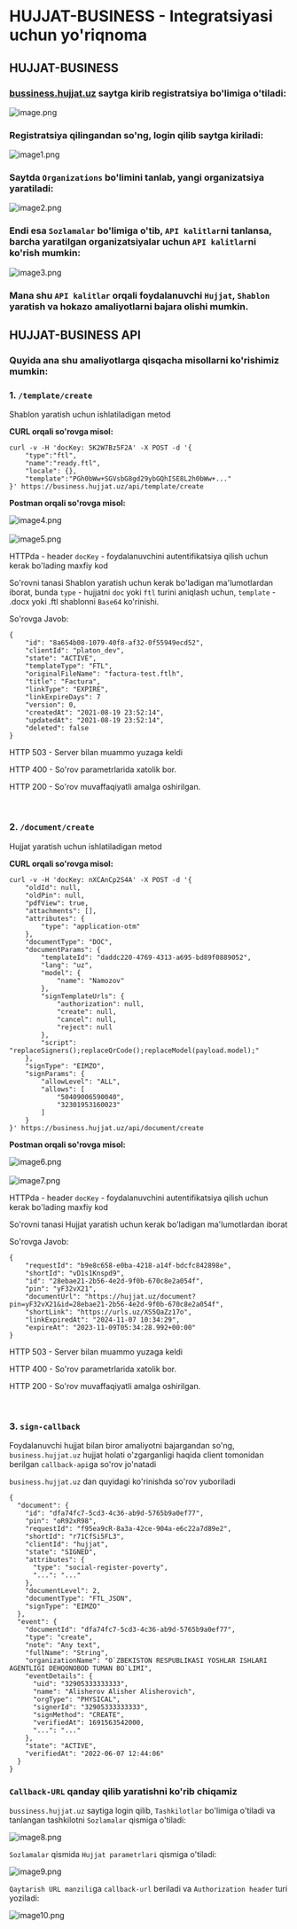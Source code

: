 # HUJJAT-BUSINESS - Integratsiyasi uchun yo'riqnoma

## HUJJAT-BUSINESS 

[//]: # (HUJJAT-BUSINESS-SERVER - Organizatsiya yaratgan paytingiz, sizga API-KEY beriladi, ana shu key bilan har qanday so'rovlarni bajarishingiz mumkin bo'ladi.)

### [bussiness.hujjat.uz](https://account.hujjat.uz/signup?referer=https://business.hujjat.uz&refererPath=/auth&redirect=/en-EN) saytga kirib registratsiya bo'limiga o'tiladi: 

![image.png](images%2Fimage.png)

### Registratsiya qilingandan so'ng, login qilib saytga kiriladi: 

![image1.png](images%2Fimage1.png)

### Saytda `Organizations` bo'limini tanlab, yangi organizatsiya yaratiladi: 

![image2.png](images%2Fimage2.png)

### Endi esa `Sozlamalar` bo'limiga o'tib, `API kalitlar`ni tanlansa, barcha yaratilgan organizatsiyalar uchun `API kalitlar`ni ko'rish mumkin:

![image3.png](images%2Fimage3.png)

### Mana shu `API kalitlar` orqali foydalanuvchi `Hujjat`, `Shablon` yaratish va hokazo amaliyotlarni bajara olishi mumkin. 

## HUJJAT-BUSINESS API

### Quyida ana shu amaliyotlarga qisqacha misollarni ko'rishimiz mumkin:

### 1. `/template/create`

Shablon yaratish uchun ishlatiladigan metod 

<strong> CURL orqali so'rovga misol: </strong>

```
curl -v -H 'docKey: 5K2W7Bz5F2A' -X POST -d '{
    "type":"ftl",
    "name":"ready.ftl",
    "locale": {},
    "template":"PGh0bWw+SGVsbG8gd29ybGQhISE8L2h0bWw+..."
}' https://business.hujjat.uz/api/template/create
``` 
<strong> Postman orqali so'rovga misol: </strong>

![image4.png](images%2Fimage4.png)
<br>
<br>
![image5.png](images%2Fimage5.png)

HTTPda - header `docKey` - foydalanuvchini autentifikatsiya qilish uchun kerak bo'lading maxfiy kod

So'rovni tanasi Shablon yaratish uchun kerak bo'ladigan ma'lumotlardan iborat, bunda `type` - hujjatni `doc` yoki `ftl` turini aniqlash uchun,
`template` - .docx yoki .ftl shablonni `Base64` ko'rinishi.

So'rovga Javob:

```
{
    "id": "8a654b08-1079-40f8-af32-0f55949ecd52",
    "clientId": "platon_dev",
    "state": "ACTIVE",
    "templateType": "FTL",
    "originalFileName": "factura-test.ftlh",
    "title": "Factura",
    "linkType": "EXPIRE",
    "linkExpireDays": 7
    "version": 0,
    "createdAt": "2021-08-19 23:52:14",
    "updatedAt": "2021-08-19 23:52:14",
    "deleted": false
}
```

HTTP 503 - Server bilan muammo yuzaga keldi 

HTTP 400 - So'rov parametrlarida xatolik bor. 

HTTP 200 - So'rov muvaffaqiyatli amalga oshirilgan.

<br>

### 2. `/document/create`

Hujjat yaratish uchun ishlatiladigan metod

<strong> CURL orqali so'rovga misol: </strong>

```
curl -v -H 'docKey: nXCAnCp2S4A' -X POST -d '{
    "oldId": null,
    "oldPin": null,
    "pdfView": true,
    "attachments": [],
    "attributes": {
        "type": "application-otm"
    },
    "documentType": "DOC",
    "documentParams": {
        "templateId": "daddc220-4769-4313-a695-bd89f0889052",
        "lang": "uz",
        "model": {
            "name": "Namozov"
        },
        "signTemplateUrls": {
            "authorization": null,
            "create": null,
            "cancel": null,
            "reject": null
        },
        "script": "replaceSigners();replaceQrCode();replaceModel(payload.model);"
    },
    "signType": "EIMZO",
    "signParams": {
        "allowLevel": "ALL",
        "allows": [
            "50409006590040",
            "32301953160023"
        ]
    }
}' https://business.hujjat.uz/api/document/create
```
<strong> Postman orqali so'rovga misol: </strong>

![image6.png](images%2Fimage6.png)
<br>
<br>
![image7.png](images%2Fimage7.png)

HTTPda - header `docKey` - foydalanuvchini autentifikatsiya qilish uchun kerak bo'lading maxfiy kod

So'rovni tanasi Hujjat yaratish uchun kerak bo'ladigan ma'lumotlardan iborat

So'rovga Javob: 

```
{
    "requestId": "b9e8c658-e0ba-4218-a14f-bdcfc842898e",
    "shortId": "vD1s1Knspd9",
    "id": "28ebae21-2b56-4e2d-9f0b-670c8e2a054f",
    "pin": "yF32vX21",
    "documentUrl": "https://hujjat.uz/document?pin=yF32vX21&id=28ebae21-2b56-4e2d-9f0b-670c8e2a054f",
    "shortLink": "https://urls.uz/XS5QaZz17o",
    "linkExpiredAt": "2024-11-07 10:34:29",
    "expireAt": "2023-11-09T05:34:28.992+00:00"
}
```

HTTP 503 - Server bilan muammo yuzaga keldi

HTTP 400 - So'rov parametrlarida xatolik bor. 

HTTP 200 - So'rov muvaffaqiyatli amalga oshirilgan.

<br>

### 3. `sign-callback`

Foydalanuvchi hujjat bilan biror amaliyotni bajargandan so'ng, `business.hujjat.uz` hujjat holati o'zgarganligi haqida
client tomonidan berilgan `callback-api`ga so'rov jo'natadi

`business.hujjat.uz` dan quyidagi ko'rinishda so'rov yuboriladi
```
{
  "document": {
    "id": "dfa74fc7-5cd3-4c36-ab9d-5765b9a0ef77",
    "pin": "oR92xR98",
    "requestId": "f95ea9cR-8a3a-42ce-904a-e6c22a7d89e2",
    "shortId": "r71CfSi5FL3",
    "clientId": "hujjat",
    "state": "SIGNED",
    "attributes": {
      "type": "social-register-poverty",
      "...": "..."
    },
    "documentLevel": 2,
    "documentType": "FTL_JSON",
    "signType": "EIMZO"
  },
  "event": {
    "documentId": "dfa74fc7-5cd3-4c36-ab9d-5765b9a0ef77",
    "type": "create",
    "note": "Any text",
    "fullName": "String",
    "organizationName": "O`ZBEKISTON RESPUBLIKASI YOSHLAR ISHLARI AGENTLIGI DEHQONOBOD TUMAN BO`LIMI",
    "eventDetails": {
      "uid": "32905333333333",
      "name": "Alisherov Alisher Alisherovich",
      "orgType": "PHYSICAL",
      "signerId": "32905333333333",
      "signMethod": "CREATE",
      "verifiedAt": 1691563542000,
      "...": "..."
    },
    "state": "ACTIVE",
    "verifiedAt": "2022-06-07 12:44:06"
  }
}
```

### `Callback-URL` qanday qilib yaratishni ko'rib chiqamiz

`bussiness.hujjat.uz` saytiga login qilib, `Tashkilotlar` bo'limiga o'tiladi va tanlangan tashkilotni `Sozlamalar` qismiga o'tiladi: 

![image8.png](images%2Fimage8.png)

`Sozlamalar` qismida `Hujjat parametrlari` qismiga o'tiladi: 

![image9.png](images%2Fimage9.png)

`Qaytarish URL manzili`ga `callback-url` beriladi va `Authorization header` turi yoziladi: 

![image10.png](images%2Fimage10.png)
